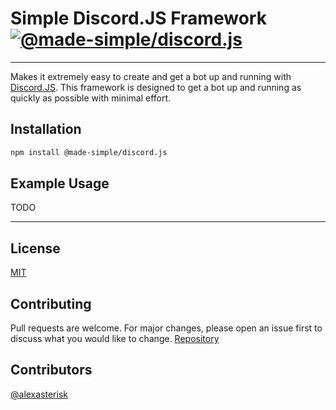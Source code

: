 # Simple Discord.JS Framework [![@made-simple/discord.js](https://github.com/npm-made-simple/discord.js/actions/workflows/npm-publish.yml/badge.svg)](https://github.com/npm-made-simple/discord.js/actions/workflows/npm-publish.yml)

---

Makes it extremely easy to create and get a bot up and running with [Discord.JS](https://discord.js.org/#/). This framework is designed to get a bot up and running as quickly as possible with minimal effort.

## Installation

```bash
npm install @made-simple/discord.js
```

## Example Usage

TODO

---

## License

[MIT](https://choosealicense.com/licenses/mit/)

## Contributing

Pull requests are welcome. For major changes, please open an issue first to discuss what you would like to change.
[Repository](https://github.com/alexasterisk/simple-djs-framework)

## Contributors

[@alexasterisk](https://github.com/alexasterisk)
